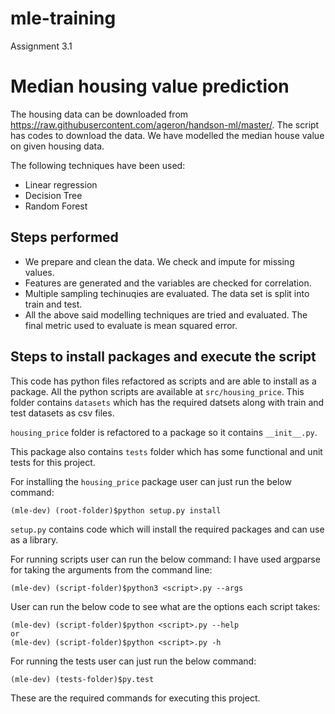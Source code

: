 # mle-training
Assignment 3.1

# Median housing value prediction

The housing data can be downloaded from https://raw.githubusercontent.com/ageron/handson-ml/master/. The script has codes to download the data. We have modelled the median house value on given housing data.

The following techniques have been used:

 - Linear regression
 - Decision Tree
 - Random Forest

## Steps performed
 - We prepare and clean the data. We check and impute for missing values.
 - Features are generated and the variables are checked for correlation.
 - Multiple sampling techinuqies are evaluated. The data set is split into train and test.
 - All the above said modelling techniques are tried and evaluated. The final metric used to evaluate is mean squared error.

## Steps to install packages and execute the script
This code has python files refactored as scripts and are able to install as a package.
All the python scripts are available at `src/housing_price`.
This folder contains `datasets` which has the required datsets along with train and test datasets as csv files.

`housing_price` folder is refactored to a package so it contains `__init__.py`.

This package also contains `tests` folder which has some functional and unit tests for this project.

For installing the `housing_price` package user can just run the below command:

```
(mle-dev) (root-folder)$python setup.py install
```
`setup.py` contains code which will install the required packages and can use as a library.

For running scripts user can run the below command:
I have used argparse for taking the arguments from the command line:

```
(mle-dev) (script-folder)$python3 <script>.py --args
```

User can run the below code to see what are the options each script takes:

```
(mle-dev) (script-folder)$python <script>.py --help
or
(mle-dev) (script-folder)$python <script>.py -h
```

For running the tests user can just run the below command:

```
(mle-dev) (tests-folder)$py.test
```

These are the required commands for executing this project.

